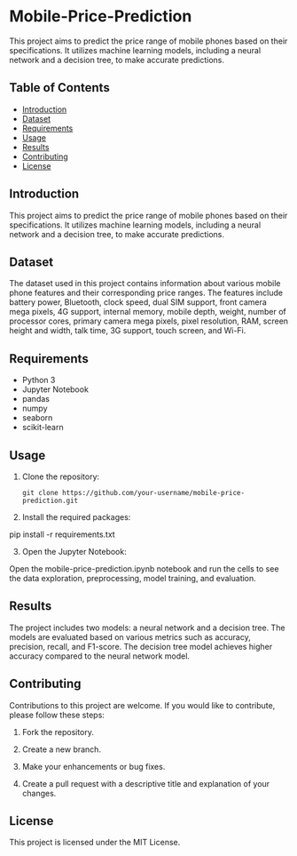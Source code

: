 # Mobile-Price-Prediction
This project aims to predict the price range of mobile phones based on their specifications. It utilizes machine learning models, including a neural network and a decision tree, to make accurate predictions.

## Table of Contents

- [Introduction](#introduction)
- [Dataset](#dataset)
- [Requirements](#requirements)
- [Usage](#usage)
- [Results](#results)
- [Contributing](#contributing)
- [License](#license)

## Introduction

This project aims to predict the price range of mobile phones based on their specifications. It utilizes machine learning models, including a neural network and a decision tree, to make accurate predictions.

## Dataset

The dataset used in this project contains information about various mobile phone features and their corresponding price ranges. The features include battery power, Bluetooth, clock speed, dual SIM support, front camera mega pixels, 4G support, internal memory, mobile depth, weight, number of processor cores, primary camera mega pixels, pixel resolution, RAM, screen height and width, talk time, 3G support, touch screen, and Wi-Fi.

## Requirements

- Python 3
- Jupyter Notebook
- pandas
- numpy
- seaborn
- scikit-learn

## Usage

1. Clone the repository:

   ```shell
   git clone https://github.com/your-username/mobile-price-prediction.git
   ```
2. Install the required packages:
   
pip install -r requirements.txt

3. Open the Jupyter Notebook:

Open the mobile-price-prediction.ipynb notebook and run the cells to see the data exploration, preprocessing, model training, and evaluation.

## Results

The project includes two models: a neural network and a decision tree. The models are evaluated based on various metrics such as accuracy, precision, recall, and F1-score. The decision tree model achieves higher accuracy compared to the neural network model.

## Contributing

Contributions to this project are welcome. If you would like to contribute, please follow these steps:

1.	Fork the repository.

2.	Create a new branch.

3.	Make your enhancements or bug fixes.

4.	Create a pull request with a descriptive title and explanation of your changes.

## License

This project is licensed under the MIT License.

